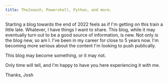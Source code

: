 ```yaml
---
title: TheJooosh, Powershell, Python, and more.
---
```


Starting a blog towards the end of 2022 feels as if I'm getting on this train a little late. Whatever, I have things I want to share. This blog, while it may eventually turn out to be a good source of information, is new. Not only is the blog new, so am I. I've been in my career for close to 5 years now. I'm becoming more serious about the content I'm looking to push publically. 

This blog may become something, or it may not. 

Only time will tell, and I'm happy to have you here experiencing it with me.

Thanks,
Josh
